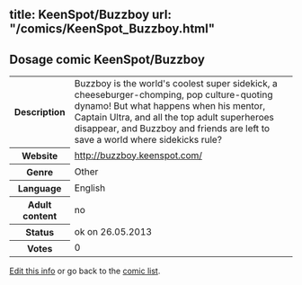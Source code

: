 title: KeenSpot/Buzzboy
url: "/comics/KeenSpot_Buzzboy.html"
---
Dosage comic KeenSpot/Buzzboy
-----------------------------------------

<p id="msg"></p>
<script type="text/javascript">
if (window.location.search === '?edit_info_mail=sent_ok') {
  var elem = document.getElementById("msg");
  elem.innerHTML = 'Edited information sucessfully sent for review, which is usually done daily. Thanks!';
  elem.className = 'ok';
}
</script>
<table class="comicinfo">
<tr>
<th>Description</th><td>Buzzboy is the world's coolest super sidekick, a cheeseburger-chomping, pop culture-quoting dynamo! But what happens when his mentor, Captain Ultra, and all the top adult superheroes disappear, and Buzzboy and friends are left to save a world where sidekicks rule?</td>
</tr>
<tr>
<th>Website</th><td><a href="http://buzzboy.keenspot.com/">http://buzzboy.keenspot.com/</a></td>
</tr>
<tr>
<th>Genre</th><td>Other</td>
</tr>
<tr>
<th>Language</th><td>English</td>
</tr>
<tr>
<th>Adult content</th><td>no</td>
</tr>
<tr>
<th>Status</th><td>ok on 26.05.2013</td>
</tr>
<tr>
<th>Votes</th><td>0</td>
</tr>
</table>

[Edit this info](KeenSpot_Buzzboy_edit.html) or go back to the [comic list](../comic-index.html).
